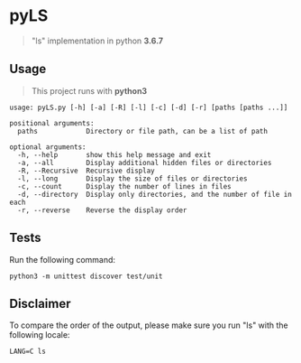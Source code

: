# pyLS
>"ls" implementation in python **3.6.7**

## Usage
>This project runs with **python3**
```
usage: pyLS.py [-h] [-a] [-R] [-l] [-c] [-d] [-r] [paths [paths ...]]

positional arguments:
  paths            Directory or file path, can be a list of path

optional arguments:
  -h, --help       show this help message and exit
  -a, --all        Display additional hidden files or directories
  -R, --Recursive  Recursive display
  -l, --long       Display the size of files or directories
  -c, --count      Display the number of lines in files
  -d, --directory  Display only directories, and the number of file in each
  -r, --reverse    Reverse the display order
```

## Tests

Run the following command: 
```
python3 -m unittest discover test/unit
```

## Disclaimer
To compare the order of the output, please make sure you run "ls" with the following locale:
```
LANG=C ls
```
